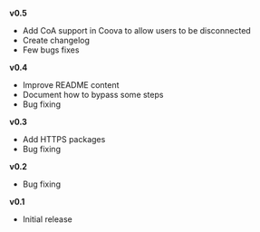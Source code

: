 **v0.5**
- Add CoA support in Coova to allow users to be disconnected
- Create changelog
- Few bugs fixes

**v0.4**
- Improve README content
- Document how to bypass some steps
- Bug fixing

**v0.3**
- Add HTTPS packages
- Bug fixing

**v0.2**
- Bug fixing

**v0.1**
- Initial release

